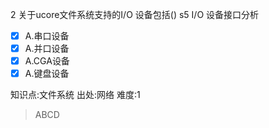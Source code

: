 2
关于ucore文件系统支持的I/O 设备包括() s5 I/O 设备接口分析
- [x] A.串口设备
- [x] A.并口设备
- [x] A.CGA设备
- [x] A.键盘设备

知识点:文件系统
出处:网络
难度:1
> ABCD
